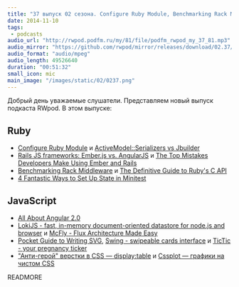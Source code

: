 ```yaml
---
title: "37 выпуск 02 сезона. Configure Ruby Module, Benchmarking Rack Middleware, All About Angular 2.0, LokiJS, Swing и прочее"
date: 2014-11-10
tags:
 - podcasts
audio_url: "http://rwpod.podfm.ru/my/81/file/podfm_rwpod_my_37_81.mp3"
audio_mirror: "https://github.com/rwpod/mirror/releases/download/02.37/0237.mp3"
audio_format: "audio/mpeg"
audio_length: 49526640
duration: "00:51:32"
small_icon: mic
main_image: "/images/static/02/0237.png"
---
```


Добрый день уважаемые слушатели. Представляем новый выпуск подкаста RWpod. В этом выпуске:

## Ruby

 - [Configure Ruby Module](http://kirillplatonov.com/2014/11/08/configure_ruby_module/) и [ActiveModel::Serializers vs Jbuilder](http://kirillplatonov.com/2014/11/04/active_model_serializer_vs_jbuilder)
 - [Rails JS frameworks: Ember.js vs. AngularJS](http://www.airpair.com/ruby-on-rails/posts/ember-vs-angular-with-rails) и [The Top Mistakes Developers Make Using Ember and Rails](http://www.airpair.com/ember.js/posts/top-mistakes-ember-rails#/uvit75xR6dAUoIbF.99)
 - [Benchmarking Rack Middleware](https://engineering.heroku.com/blogs/2014-11-03-benchmarking-rack-middleware) и [The Definitive Guide to Ruby's C API](http://silverhammermba.github.io/emberb/)
 - [4 Fantastic Ways to Set Up State in Minitest](http://chriskottom.com/blog/2014/10/4-fantastic-ways-to-set-up-state-in-minitest/)

## JavaScript

 - [All About Angular 2.0](http://eisenbergeffect.bluespire.com/all-about-angular-2-0/)
 - [LokiJS - fast, in-memory document-oriented datastore for node.js and browser](http://lokijs.org/) и [McFly - Flux Architecture Made Easy](http://kenwheeler.github.io/mcfly/)
 - [Pocket Guide to Writing SVG](http://svgpocketguide.com/book/), [Swing - swipeable cards interface](https://github.com/gajus/swing) и [TicTic - your pregnancy ticker](http://tictic.issaqandil.com/)
 - ["Анти-герой" верстки в CSS — display:table](http://colintoh.com/blog/display-table-anti-hero) и [Cssplot — графики на чистом CSS](http://asciimoo.github.io/cssplot/)

READMORE


